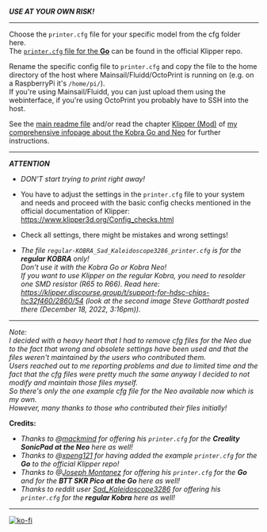 ***USE AT YOUR OWN RISK!***

---

Choose the `printer.cfg` file for your specific model from the cfg folder here.  
The [`printer.cfg` file for the **Go**](https://github.com/Klipper3d/klipper/blob/master/config/printer-anycubic-kobra-go-2022.cfg) can be found in the official Klipper repo. 


Rename the specific config file to `printer.cfg` and copy the file to the home directory of the host where Mainsail/Fluidd/OctoPrint is running on (e.g. on a RaspberryPi it's `/home/pi/`).  
If you're using Mainsail/Fluidd, you can just upload them using the webinterface, if you're using OctoPrint you probably have to SSH into the host.

See the [main readme file](../README.md) and/or read the chapter [Klipper (Mod)](https://1coderookie.github.io/KobraGoNeoInsights/firmware/fw_klipper/) of [my comprehensive infopage about the Kobra Go and Neo](https://1coderookie.github.io/KobraGoNeoInsights/) for further instructions.

---

***ATTENTION***   

- *DON'T start trying to print right away!*    
- You have to adjust the settings in the `printer.cfg` file to your system and needs and proceed with the basic config checks mentioned in the official documentation of Klipper: https://www.klipper3d.org/Config_checks.html    
- Check all settings, there might be mistakes and wrong settings!

- *The file `regular-KOBRA_Sad_Kaleidoscope3286_printer.cfg` is for the ***regular KOBRA*** only!*  
  *Don't use it with the Kobra Go or Kobra Neo!*  
  *If you want to use Klipper on the regular Kobra, you need to resolder one SMD resistor (R65 to R66). Read here: https://klipper.discourse.group/t/support-for-hdsc-chips-hc32f460/2860/54 (look at the second image Steve Gotthardt posted there (December 18, 2022, 3:16pm)).* 


---  

*Note:*    
*I decided with a heavy heart that I had to remove cfg files for the Neo due to the fact that wrong and obsolete settings have been used and that the files weren't maintained by the users who contributed them.*  
*Users reached out to me reporting problems and due to limited time and the fact that the cfg files were pretty much the same anyway I decided to not modify and maintain those files myself.*  
*So there's only the one example cfg file for the Neo available now which is my own.*     
*However, many thanks to those who contributed their files initially!*   

**Credits:**  
- *Thanks to @[mackmind](https://github.com/mackmind) for offering his `printer.cfg` for the **Creality SonicPad at the Neo** here as well!*  
- *Thanks to @[xpeng121](https://www.reddit.com/user/xpeng121/) for having added the example `printer.cfg` for the **Go** to the official Klipper repo!*   
- *Thanks to @[Joseph Montanez](https://github.com/joseph-montanez) for offering his `printer.cfg` for the **Go** and for the **BTT SKR Pico at the Go** here as well!*
- *Thanks to reddit user [Sad_Kaleidoscope3286](https://reddit.com/user/Sad_Kaleidoscope3286) for offering his `printer.cfg` for the **regular Kobra** here as well!*  

---

[![ko-fi](https://ko-fi.com/img/githubbutton_sm.svg)](https://ko-fi.com/U6U5NPB51)  
